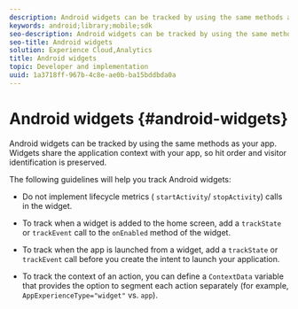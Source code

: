 ```yaml
---
description: Android widgets can be tracked by using the same methods as your app. Widgets share the application context with your app, so hit order and visitor identification is preserved.
keywords: android;library;mobile;sdk
seo-description: Android widgets can be tracked by using the same methods as your app. Widgets share the application context with your app, so hit order and visitor identification is preserved.
seo-title: Android widgets
solution: Experience Cloud,Analytics
title: Android widgets
topic: Developer and implementation
uuid: 1a3718ff-967b-4c8e-ae0b-ba15bddbda0a
---
```


# Android widgets {#android-widgets}

Android widgets can be tracked by using the same methods as your app. Widgets share the application context with your app, so hit order and visitor identification is preserved.

The following guidelines will help you track Android widgets:

* Do not implement lifecycle metrics ( `startActivity`/ `stopActivity`) calls in the widget. 

* To track when a widget is added to the home screen, add a `trackState` or `trackEvent` call to the `onEnabled` method of the widget. 

* To track when the app is launched from a widget, add a `trackState` or `trackEvent` call before you create the intent to launch your application. 

* To track the context of an action, you can define a `ContextData` variable that provides the option to segment each action separately (for example, `AppExperienceType="widget"` vs. `app`).

